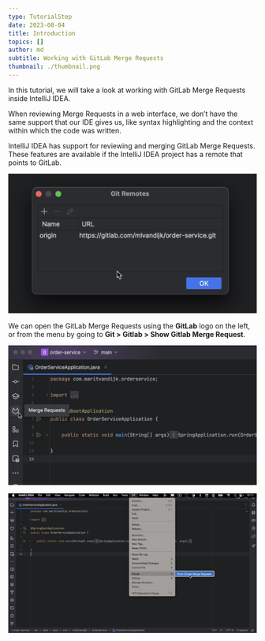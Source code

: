 ```yaml
---
type: TutorialStep
date: 2023-08-04
title: Introduction
topics: []
author: md
subtitle: Working with GitLab Merge Requests
thumbnail: ./thumbnail.png
---
```


In this tutorial, we will take a look at working with GitLab Merge Requests inside IntelliJ IDEA.

When reviewing Merge Requests in a web interface, we don’t have the same support that our IDE gives us, like syntax highlighting and the context within which the code was written.

IntelliJ IDEA has support for reviewing and merging GitLab Merge Requests. These features are available if the IntelliJ IDEA project has a remote that points to GitLab.

![Remote](remote.png)

We can open the GitLab Merge Requests using the **GitLab** logo on the left, or from the menu by going to **Git > Gitlab > Show Gitlab Merge Request**.

![Open Merge Requests from logo](logo.png)

![Open Show GitLab Merge Requests from menu](menu.png)
